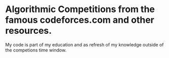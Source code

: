 # Algorithmic Competitions from the famous codeforces.com and other resources.

My code is part of my education and as refresh of my knowledge outside of the competions time window.


